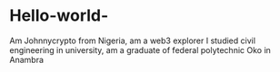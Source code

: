 # Hello-world-
Am Johnnycrypto from Nigeria,  am a web3 explorer I studied civil engineering in university, am a graduate of federal polytechnic Oko in Anambra 
